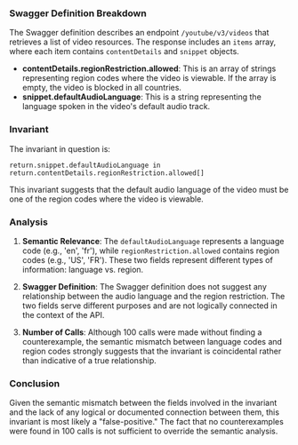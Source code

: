 ### Swagger Definition Breakdown

The Swagger definition describes an endpoint `/youtube/v3/videos` that retrieves a list of video resources. The response includes an `items` array, where each item contains `contentDetails` and `snippet` objects. 

- **contentDetails.regionRestriction.allowed**: This is an array of strings representing region codes where the video is viewable. If the array is empty, the video is blocked in all countries.
- **snippet.defaultAudioLanguage**: This is a string representing the language spoken in the video's default audio track.

### Invariant

The invariant in question is:

`return.snippet.defaultAudioLanguage in return.contentDetails.regionRestriction.allowed[]`

This invariant suggests that the default audio language of the video must be one of the region codes where the video is viewable.

### Analysis

1. **Semantic Relevance**: The `defaultAudioLanguage` represents a language code (e.g., 'en', 'fr'), while `regionRestriction.allowed` contains region codes (e.g., 'US', 'FR'). These two fields represent different types of information: language vs. region.

2. **Swagger Definition**: The Swagger definition does not suggest any relationship between the audio language and the region restriction. The two fields serve different purposes and are not logically connected in the context of the API.

3. **Number of Calls**: Although 100 calls were made without finding a counterexample, the semantic mismatch between language codes and region codes strongly suggests that the invariant is coincidental rather than indicative of a true relationship.

### Conclusion

Given the semantic mismatch between the fields involved in the invariant and the lack of any logical or documented connection between them, this invariant is most likely a "false-positive." The fact that no counterexamples were found in 100 calls is not sufficient to override the semantic analysis.
